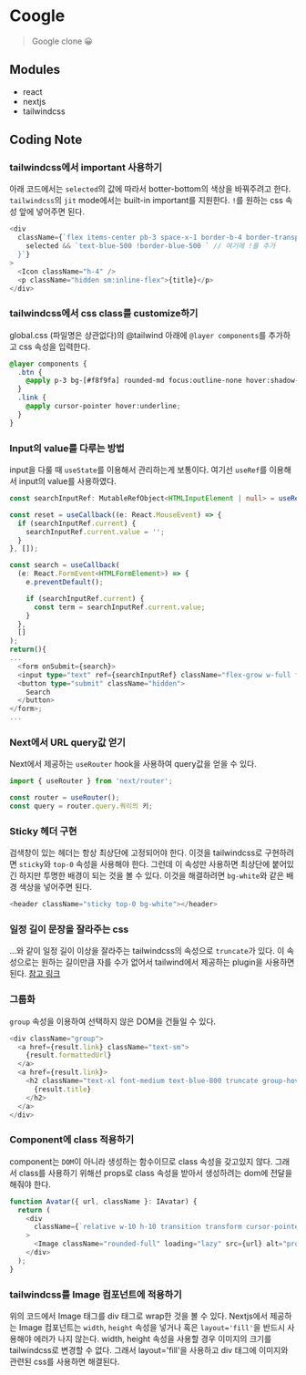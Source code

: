 # Coogle

> Google clone 😀

## Modules

- react
- nextjs
- tailwindcss

## Coding Note

### tailwindcss에서 important 사용하기

아래 코드에서는 `selected`의 값에 따라서 botter-bottom의 색상을 바꿔주려고 한다.
`tailwindcss`의 `jit` mode에서는 built-in important를 지원한다. `!`를 원하는 css 속성 앞에 넣어주면 된다.

```ts
<div
  className={`flex items-center pb-3 space-x-1 border-b-4 border-transparent border-black  cursor-pointer hover:text-blue-500 hover:border-blue-500 ${
    selected && `text-blue-500 !border-blue-500 ` // 여기에 !를 추가
  }`}
>
  <Icon className="h-4" />
  <p className="hidden sm:inline-flex">{title}</p>
</div>
```

### tailwindcss에서 css class를 customize하기

global.css (파일명은 상관없다)의 @tailwind 아래에 `@layer components`를 추가하고 css 속성을 입력한다.

```css
@layer components {
  .btn {
    @apply p-3 bg-[#f8f9fa] rounded-md focus:outline-none hover:shadow-md active:ring-gray-300 ring-gray-200 text-sm text-gray-800 hover:ring-1;
  }
  .link {
    @apply cursor-pointer hover:underline;
  }
}
```

### Input의 value를 다루는 방법

input을 다룰 때 `useState`를 이용해서 관리하는게 보통이다. 여기선 `useRef`를 이용해서 input의 value를 사용하였다.

```ts
const searchInputRef: MutableRefObject<HTMLInputElement | null> = useRef(null);

const reset = useCallback((e: React.MouseEvent) => {
  if (searchInputRef.current) {
    searchInputRef.current.value = '';
  }
}, []);

const search = useCallback(
  (e: React.FormEvent<HTMLFormElement>) => {
    e.preventDefault();

    if (searchInputRef.current) {
      const term = searchInputRef.current.value;
    }
  },
  []
);
return(){
...
  <form onSubmit={search}>
  <input type="text" ref={searchInputRef} className="flex-grow w-full focus:outline-none" />
  <button type="submit" className="hidden">
    Search
  </button>
</form>;
...
```

### Next에서 URL query값 얻기

Next에서 제공하는 `useRouter` hook을 사용하여 query값을 얻을 수 있다.

```ts
import { useRouter } from 'next/router';

const router = useRouter();
const query = router.query.쿼리의 키;

```

### Sticky 헤더 구현

검색창이 있는 헤더는 항상 최상단에 고정되어야 한다. 이것을 tailwindcss로 구현하려면
`sticky`와 `top-0` 속성을 사용해야 한다. 그런데 이 속성만 사용하면 최상단에 붙어있긴 하지만 투명한 배경이 되는 것을 볼 수 있다. 이것을 해결하려면 `bg-white`와 같은 배경 색상을 넣어주면 된다.

```ts
<header className="sticky top-0 bg-white"></header>
```

### 일정 길이 문장을 잘라주는 css

...와 같이 일정 길이 이상을 잘라주는 tailwindcss의 속성으로 `truncate`가 있다. 이 속성으로는 원하는 길이만큼 자를 수가 없어서 tailwind에서 제공하는 plugin을 사용하면 된다. [참고 링크](https://blog.tailwindcss.com/multi-line-truncation-with-tailwindcss-line-clamp)

### 그룹화

`group` 속성을 이용하여 선택하지 않은 DOM을 건들일 수 있다.

```ts
<div className="group">
  <a href={result.link} className="text-sm">
    {result.formattedUrl}
  </a>
  <a href={result.link}>
    <h2 className="text-xl font-medium text-blue-800 truncate group-hover:underline">
      {result.title}
    </h2>
  </a>
</div>
```

### Component에 class 적용하기

component는 `DOM`이 아니라 생성하는 함수이므로 class 속성을 갖고있지 않다. 그래서 class를 사용하기 위해선 props로 class 속성을 받아서 생성하려는 dom에 전달을 해줘야 한다.

```ts
function Avatar({ url, className }: IAvatar) {
  return (
    <div
      className={`relative w-10 h-10 transition transform cursor-pointer hover:scale-110 ${className}`}
    >
      <Image className="rounded-full" loading="lazy" src={url} alt="profile pic" layout="fill" />
    </div>
  );
}
```

### tailwindcss를 Image 컴포넌트에 적용하기

위의 코드에서 Image 태그를 div 태그로 wrap한 것을 볼 수 있다. Nextjs에서 제공하는 Image 컴포넌트는 `width`, `height` 속성을 넣거나 혹은 `layout='fill'`을 반드시 사용해야 에러가 나지 않는다. width, height 속성을 사용할 경우 이미지의 크기를 tailwindcss로 변경할 수 없다. 그래서 layout='fill'을 사용하고 div 태그에 이미지와 관련된 css를 사용하면 해결된다.
